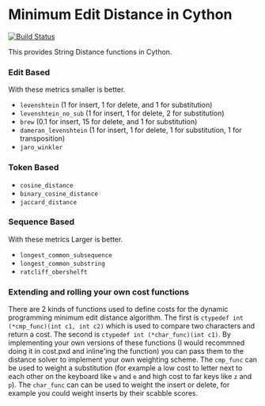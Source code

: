 # Minimum Edit Distance in Cython

[![Build Status](https://travis-ci.com/blester125/string_distance.svg?branch=master)](https://travis-ci.com/blester125/string_distance)

This provides String Distance functions in Cython.

### Edit Based

With these metrics smaller is better.

 * `levenshtein` (1 for insert, 1 for delete, and 1 for substitution)
 * `levenshtein_no_sub` (1 for insert, 1 for delete, 2 for substitution)
 * `brew` (0.1 for insert, 15 for delete, and 1 for substitution)
 * `dameran_levenshtein` (1 for insert, 1 for delete, 1 for substitution, 1 for transposition)
 * `jaro_winkler`

### Token Based

 * `cosine_distance`
 * `binary_cosine_distance`
 * `jaccard_distance`

### Sequence Based

With these metrics Larger is better.

 * `longest_common_subsequence`
 * `longest_common_substring`
 * `ratcliff_obershelft`


### Extending and rolling your own cost functions

There are 2 kinds of functions used to define costs for the dynamic programming minimum edit distance algorithm. The first is `ctypedef int (*cmp_func)(int c1, int c2)` which is used to compare two characters and return a cost. The second is `ctypedef int (*char_func)(int c1)`. By implementing your own versions of these functions (I would recommned doing it in cost.pxd and inline'ing the function) you can pass them to the distance solver to implement your own weighting scheme. The `cmp_func` can be used to weight a substitution (for example a low cost to letter next to each other on the keyboard like `w` and `e` and high cost to far keys like `z` and `p`). The `char_func` can can be used to weight the insert or delete, for example you could weight inserts by their scabble scores.
